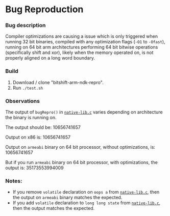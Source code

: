 # Bug Reproduction
### Bug description
Compiler optimizations are causing a issue which is only triggered when running 32 bit binaries, compiled with any optimization flags 
(`-O1` to `-Ofast`), running on 64 bit arm architectures performing 64 bit bitwise operations (specifically shift and xor), 
likely when the memory operated on, is not properly aligned on a long word boundary.

### Build
1. Download / clone "bitshift-arm-ndk-repro".
1. Run `./test.sh`

### Observations
The output of `bugRepro()` in [`native-lib.c`](jni/native-lib.c) varies depending on architecture the binary is running on.

The output should be:  10656741657

Output on x86 is:      10656741657

Output on `armeabi` binary on 64 bit processor, without optimizations, is: 10656741657

But if you run `armeabi` binary on 64 bit processor, with optimizations, the output is: 35173553994009

### Notes:
* If you remove `volatile` declaration on `oops a` from [`native-lib.c`](jni/native-lib.c#L17), then the output on `armeabi` binary matches the expected.
* If you add `volatile` declaration to `long long state` from [`native-lib.c`](jni/native-lib.c#L8), then the output matches the expected.
